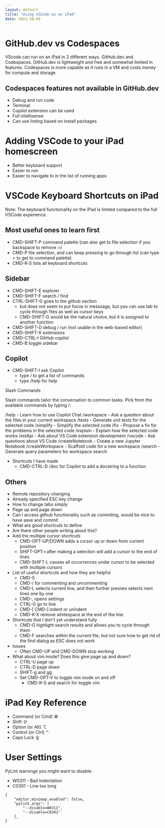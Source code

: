 ```yaml
---
layout: default
title: "Using VSCode on an iPad"
date: 2023-10-09
---
```


# GitHub.dev vs Codespaces

VScode can run on an iPad in 2 different ways. GitHub.dev and Codespaces. GitHub.dev is lightweight and free and somewhat limited in features. Codespaces is more capable as it runs in a VM and costs money for compute and storage.

## Codespaces features not available in GitHub.dev

- Debug and run code
- Terminal
- Copilot extension can be used
- Full intellisense
- Can use linting based on install packages

# Adding VSCode to your iPad homescreen

- Better keyboard support
- Easier to run
- Easier to navigate to in the list of running apps

# VSCode Keyboard Shortcuts on iPad

Note: The keyboard functionality on the iPad is limited compared to the full VSCode experience.

## Most useful ones to learn first

- CMD-SHIFT-P command palette (can also get to file selection if you backspace to remove >)
- CMD-P file selection, and can keep pressing to go through list (can type > to get to command palette)
- CMD-K-S lists all keyboard shortcuts

## Sidebar

- CMD-SHIFT-E explorer
- CMD-SHIFT-F search / find
- CTRL-SHIFT-G goes to the github section
    - but does not seem to put focus in messsage, but you can use tab to cycle through files as well as cursor keys
    - CMD-SHIFT-G would be the natural choice, but it is assigned to another function
- CMD-SHIFT-D debug / run (not usable in the web-based editor)
- CMD-SHIFT-X extensions
- CMD-CTRL-I GitHub copilot
- CMD-B toggle sidebar

## Copilot

- CMD-SHIFT-I ask Copilot
    - type / to get a list of commands
    - type /help for help

Slash Commands

Slash commands tailor the conversation to common tasks. Pick from the available commands by typing /:

/help - Learn how to use Copilot Chat
/workspace - Ask a question about the files in your current workspace
/tests - Generate unit tests for the selected code
/simplify - Simplify the selected code
/fix - Propose a fix for the problems in the selected code
/explain - Explain how the selected code works
/extApi - Ask about VS Code extension development
/vscode - Ask questions about VS Code
/createNotebook - Create a new Jupyter Notebook
/createWorkspace - Scaffold code for a new workspace
/search - Generate query parameters for workspace search

- Shortcuts I have made
    - CMD-CTRL-D /doc for Copilot to add a docstring to a function

## Others

- Remote repository changing
- Already specified ESC key change
- How to change tabs simply
- Page up and page down
- Can I access github functionality such as commiting, would be nice to have save and commit
- What are good shortcuts to define
- Are there other people writing about this?
- Add the multiple cursor shortcuts
    - CMD-OPT-UP/DOWN adds a cursor up or down from current position
    - SHIFT-OPT-i after making a selection will add a cursor to the end of lines
    - CMD-SHIFT-L causes all occurrences under cursor to be selected with multiple cursors
- List of useful shortcuts and how they are helpful
    - CMD-S
    - CMD-/ for commenting and uncommenting
    - CMD-L selects current line, and then further presses selects next lines one by one
    - CMD-, opens settings
    - CTRL-G go to line
    - CMD-[ CMD-] indent or unindent
    - CMD-K-X remove whitespace at the end of the line
- Shortcuts that I don't yet understand fully
    - CMD-G highlight search results and allows you to cycle through them
    - CMD-F searches within the current file, but not sure how to get rid of the find dialog as ESC does not work
- Issues
    - Often CMD-UP and CMD-DOWN stop working
- What about vim mode? Does this give page up and down?
    - CTRL-U page up
    - CTRL-D page down
    - SHIFT-g and gg
    - Set CMD-OPT-V to toggle vim mode on and off
        - CMD-K-S and search for toggle vim

# iPad Key Reference

- Command (or Cmd) ⌘
- Shift ⇧
- Option (or Alt) ⌥
- Control (or Ctrl) ⌃
- Caps Lock ⇪

# User Settings

PyLint warnings you might want to disable:
- W0311 - Bad Indentation
- C0301 - Line too long

```
{
    "editor.minimap.enabled": false,
    "pylint.args": [
        "--disable=W0311",
        "--disable=C0301"
    ],
}
```
